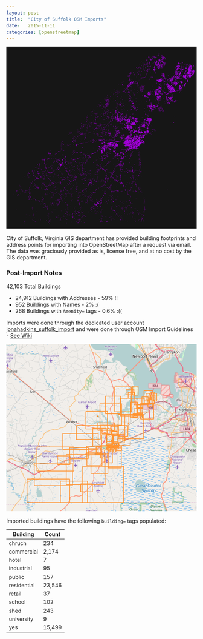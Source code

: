 ```yaml
---
layout: post
title:  "City of Suffolk OSM Imports"
date:   2015-11-11
categories: [openstreetmap]
---
```


![](https://raw.githubusercontent.com/jonahadkins/suffolk-OSM-imports/master/suffolk.png)

City of Suffolk, Virginia GIS department has provided building footprints and address points for importing into OpenStreetMap after a request via email. The data was graciously provided as is, license free, and at no cost by the GIS department.  


### Post-Import Notes  

42,103 Total Buildings  
* 24,912 Buildings with Addresses - 59% !!
* 952 Buildings with Names - 2% :(
* 268 Buildings with `Amenity=` tags - 0.6% :((

Imports were done through the dedicated user account [jonahadkins_suffolk_import](https://www.openstreetmap.org/user/jonahadkins_suffolk_import/history#map=10/36.7367/-76.6640) and were done through OSM Import Guidelines - [See Wiki](https://wiki.openstreetmap.org/wiki/City_of_Suffolk_Buildings_Import)

![](https://raw.githubusercontent.com/jonahadkins/suffolk-OSM-imports/master/post.png)

Imported buildings have the following `building=` tags populated:  

| Building  |   Count |
| ------------- | ------------- |
| chruch  | 234  |
| commercial  | 2,174  |
| hotel  | 7  |
| industrial  | 95  |
| public  | 157  |
| residential  | 23,546  |
| retail  | 37  |
| school  | 102  |
| shed  | 243  |
| university  | 9  |
| yes  | 15,499  |
